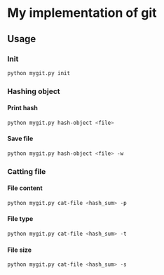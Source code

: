 # My implementation of git

## Usage

### Init

```bash
python mygit.py init
```

### Hashing object

#### Print hash
```bash
python mygit.py hash-object <file>
```

#### Save file
```bash
python mygit.py hash-object <file> -w
```

### Catting file

#### File content
```bash
python mygit.py cat-file <hash_sum> -p
```
#### File type
```bash
python mygit.py cat-file <hash_sum> -t
```
#### File size
```bash
python mygit.py cat-file <hash_sum> -s
```
